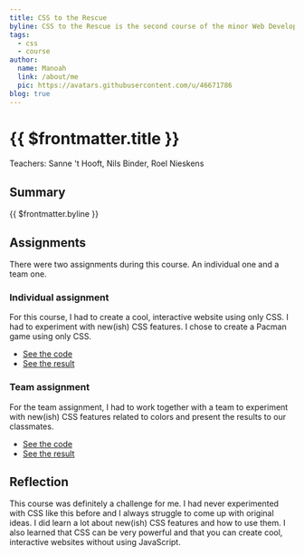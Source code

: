```yaml
---
title: CSS to the Rescue
byline: CSS to the Rescue is the second course of the minor Web Development at the HvA. The course is about experimenting with CSS to create a cool, interactive website without using JavaScript.
tags:
  - css
  - course
author:
  name: Manoah
  link: /about/me
  pic: https://avatars.githubusercontent.com/u/46671786
blog: true
---
```


# {{ $frontmatter.title }}

Teachers: Sanne 't Hooft, Nils Binder, Roel Nieskens

## Summary

{{ $frontmatter.byline }}

## Assignments

There were two assignments during this course. An individual one and a team one.

### Individual assignment

For this course, I had to create a cool, interactive website using only CSS. I had to experiment with new(ish) CSS features. I chose to create a Pacman game using only CSS.

- [See the code](https://github.com/mtdvlpr/CSSttR-assignment)
- [See the result](https://mtdvlpr.github.io/CSSttR-assignment/)

### Team assignment

For the team assignment, I had to work together with a team to experiment with new(ish) CSS features related to colors and present the results to our classmates.

- [See the code](https://github.com/mtdvlpr/CSSttR-team-assignment)
- [See the result](https://mtdvlpr.github.io/CSSttR-team-assignment/)

## Reflection

This course was definitely a challenge for me. I had never experimented with CSS like this before and I always struggle to come up with original ideas. I did learn a lot about new(ish) CSS features and how to use them. I also learned that CSS can be very powerful and that you can create cool, interactive websites without using JavaScript.
